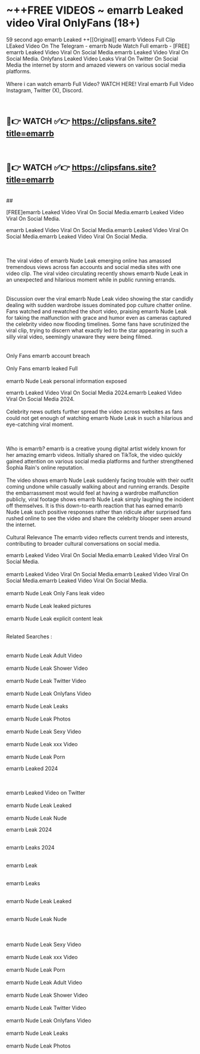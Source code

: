 # ~++FREE VIDEOS ~ emarrb Leaked video Viral OnlyFans (18+)<br>


59 second ago emarrb Leaked ++[[Original]] emarrb Videos Full Clip LEaked Video On The Telegram  - emarrb Nude  Watch Full emarrb - [FREE] emarrb Leaked Video Viral On Social Media.emarrb Leaked Video Viral On Social Media.   Onlyfans Leaked Video Leaks Viral On Twitter On Social Media the internet by storm and amazed viewers on various social media platforms. <br><br>
Where i can watch emarrb Full Video? WATCH HERE! Viral emarrb Full Video Instagram, Twitter (X), Discord. <br>


 <br>

##  🔴👉 WATCH ✅👉  <a href="https://clipsfans.site?title=emarrb&ref=git">https://clipsfans.site?title=emarrb</a> <br>
  <br>

##  🔴👉 WATCH ✅👉  <a href="https://clipsfans.site?title=emarrb&ref=git">https://clipsfans.site?title=emarrb</a> <br>
  <br>
  ##



[FREE]emarrb Leaked Video Viral On Social Media.emarrb Leaked Video Viral On Social Media. <br>

emarrb Leaked Video Viral On Social Media.emarrb Leaked Video Viral On Social Media.emarrb Leaked Video Viral On Social Media. <br>


  <br>

  <br>
The viral video of emarrb Nude Leak emerging online has amassed tremendous views across fan accounts and social media sites with one video clip. The viral video circulating recently shows emarrb Nude Leak in an unexpected and hilarious moment while in public running errands.<br>
<br>


<br>
Discussion over the viral emarrb Nude Leak video showing the star candidly dealing with sudden wardrobe issues dominated pop culture chatter online. Fans watched and rewatched the short video, praising emarrb Nude Leak for taking the malfunction with grace and humor even as cameras captured the celebrity video now flooding timelines. Some fans have scrutinized the viral clip, trying to discern what exactly led to the star appearing in such a silly viral video, seemingly unaware they were being filmed.<br>
<br>
<br> 
Only Fans emarrb account breach<br>
<br>
Only Fans emarrb leaked Full <br>
<br>
emarrb Nude Leak personal information exposed<br>

emarrb Leaked Video Viral On Social Media 2024.emarrb Leaked Video Viral On Social Media 2024. <br>
<br>
Celebrity news outlets further spread the video across websites as fans could not get enough of watching emarrb Nude Leak in such a hilarious and eye-catching viral moment.<br>
<br>

<br>
Who is emarrb? emarrb is a creative young digital artist widely known for her amazing emarrb videos. Initially shared on TikTok, the video quickly gained attention on various social media platforms and further strengthened Sophia Rain's online reputation.<br>
<br>
The video shows emarrb Nude Leak suddenly facing trouble with their outfit coming undone while casually walking about and running errands. Despite the embarrassment most would feel at having a wardrobe malfunction publicly, viral footage shows emarrb Nude Leak simply laughing the incident off themselves. It is this down-to-earth reaction that has earned emarrb Nude Leak such positive responses rather than ridicule after surprised fans rushed online to see the video and share the celebrity blooper seen around the internet.<br>
<br>
Cultural Relevance The emarrb video reflects current trends and interests, contributing to broader cultural conversations on social media.<br>

emarrb Leaked Video Viral On Social Media.emarrb Leaked Video Viral On Social Media.<br>
<br>
emarrb Leaked Video Viral On Social Media.emarrb Leaked Video Viral On Social Media.emarrb Leaked Video Viral On Social Media.<br>
<br>
emarrb Nude Leak Only Fans leak video<br>
<br>
emarrb Nude Leak leaked pictures<br>
<br>
emarrb Nude Leak explicit content leak<br>


<br>
Related Searches :<br>
<br>

<br>
emarrb Nude Leak Adult Video<br>
<br>
emarrb Nude Leak Shower Video<br>
<br>
emarrb Nude Leak Twitter Video<br>
<br>
emarrb Nude Leak Onlyfans Video<br>
<br>
emarrb Nude Leak Leaks<br>
<br>
emarrb Nude Leak Photos<br>

<br>
emarrb Nude Leak Sexy Video<br>
<br>
emarrb Nude Leak xxx Video<br>
<br>
emarrb Nude Leak Porn<br>

emarrb  Leaked 2024 <br> <br>
<br>

emarrb Leaked Video on Twitter <br>
<br>
emarrb Nude Leak Leaked<br>
<br>
emarrb Nude Leak Nude<br>


emarrb  Leak 2024 <br> <br>



emarrb  Leaks 2024 <br> <br>



 
emarrb  Leak<br> <br>



emarrb  Leaks<br> <br>


emarrb Nude Leak Leaked<br> <br>

emarrb Nude Leak Nude<br> <br>
<br> <br>
emarrb Nude Leak Sexy Video
<br> <br>
emarrb Nude Leak xxx Video
<br> <br>
emarrb Nude Leak Porn
<br> <br>
emarrb Nude Leak Adult Video
<br> <br>
emarrb Nude Leak Shower Video
<br> <br>
emarrb Nude Leak Twitter Video
<br> <br>
emarrb Nude Leak Onlyfans Video
<br> <br>
emarrb Nude Leak Leaks
<br> <br>
emarrb Nude Leak Photos






</p>




 



</p>










